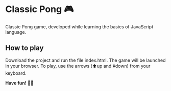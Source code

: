 
# Classic Pong 🎮

Classic Pong game, developed while learning the basics of JavaScript language.

## How to play

Download the project and run the file index.html. The game will be launched in your browser. To play, use the arrows (⬆️up and ⬇️down) from your keyboard.

**Have fun!** 🤘🏻
